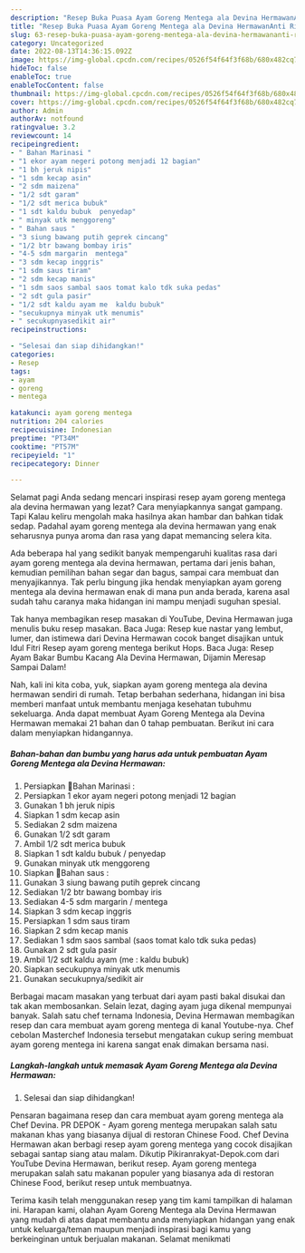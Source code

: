 ```yaml
---
description: "Resep Buka Puasa Ayam Goreng Mentega ala Devina HermawanAnti Ribet"
title: "Resep Buka Puasa Ayam Goreng Mentega ala Devina HermawanAnti Ribet"
slug: 63-resep-buka-puasa-ayam-goreng-mentega-ala-devina-hermawananti-ribet
category: Uncategorized
date: 2022-08-13T14:36:15.092Z
image: https://img-global.cpcdn.com/recipes/0526f54f64f3f68b/680x482cq70/ayam-goreng-mentega-ala-devina-hermawan-foto-resep-utama.jpg
hideToc: false
enableToc: true
enableTocContent: false
thumbnail: https://img-global.cpcdn.com/recipes/0526f54f64f3f68b/680x482cq70/ayam-goreng-mentega-ala-devina-hermawan-foto-resep-utama.jpg
cover: https://img-global.cpcdn.com/recipes/0526f54f64f3f68b/680x482cq70/ayam-goreng-mentega-ala-devina-hermawan-foto-resep-utama.jpg
author: Admin
authorAv: notfound
ratingvalue: 3.2
reviewcount: 14
recipeingredient:
- " Bahan Marinasi "
- "1 ekor ayam negeri potong menjadi 12 bagian"
- "1 bh jeruk nipis"
- "1 sdm kecap asin"
- "2 sdm maizena"
- "1/2 sdt garam"
- "1/2 sdt merica bubuk"
- "1 sdt kaldu bubuk  penyedap"
- " minyak utk menggoreng"
- " Bahan saus "
- "3 siung bawang putih geprek cincang"
- "1/2 btr bawang bombay iris"
- "4-5 sdm margarin  mentega"
- "3 sdm kecap inggris"
- "1 sdm saus tiram"
- "2 sdm kecap manis"
- "1 sdm saos sambal saos tomat kalo tdk suka pedas"
- "2 sdt gula pasir"
- "1/2 sdt kaldu ayam me  kaldu bubuk"
- "secukupnya minyak utk menumis"
- " secukupnyasedikit air"
recipeinstructions:

- "Selesai dan siap dihidangkan!"
categories:
- Resep
tags:
- ayam
- goreng
- mentega

katakunci: ayam goreng mentega 
nutrition: 204 calories
recipecuisine: Indonesian
preptime: "PT34M"
cooktime: "PT57M"
recipeyield: "1"
recipecategory: Dinner

---
```



Selamat pagi Anda sedang mencari inspirasi resep ayam goreng mentega ala devina hermawan yang lezat? Cara menyiapkannya sangat gampang. Tapi Kalau keliru mengolah maka hasilnya akan hambar dan bahkan tidak sedap. Padahal ayam goreng mentega ala devina hermawan yang enak seharusnya punya aroma dan rasa yang dapat memancing selera kita.


Ada beberapa hal yang sedikit banyak mempengaruhi kualitas rasa dari ayam goreng mentega ala devina hermawan, pertama dari jenis bahan, kemudian pemilihan bahan segar dan bagus, sampai cara membuat dan menyajikannya. Tak perlu bingung jika hendak menyiapkan ayam goreng mentega ala devina hermawan enak di mana pun anda berada, karena asal sudah tahu caranya maka hidangan ini mampu menjadi suguhan spesial.

Tak hanya membagikan resep masakan di YouTube, Devina Hermawan juga menulis buku resep masakan. Baca Juga: Resep kue nastar yang lembut, lumer, dan istimewa dari Devina Hermawan cocok banget disajikan untuk Idul Fitri Resep ayam goreng mentega berikut Hops. Baca Juga: Resep Ayam Bakar Bumbu Kacang Ala Devina Hermawan, Dijamin Meresap Sampai Dalam!


Nah, kali ini kita coba, yuk, siapkan ayam goreng mentega ala devina hermawan sendiri di rumah. Tetap berbahan sederhana, hidangan ini bisa memberi manfaat untuk membantu menjaga kesehatan tubuhmu sekeluarga. Anda dapat membuat Ayam Goreng Mentega ala Devina Hermawan memakai 21 bahan dan 0 tahap pembuatan. Berikut ini cara dalam menyiapkan hidangannya.

<!--inarticleads1-->

##### Bahan-bahan dan bumbu yang harus ada untuk pembuatan Ayam Goreng Mentega ala Devina Hermawan:

1. Persiapkan  🍳Bahan Marinasi :
1. Persiapkan 1 ekor ayam negeri potong menjadi 12 bagian
1. Gunakan 1 bh jeruk nipis
1. Siapkan 1 sdm kecap asin
1. Sediakan 2 sdm maizena
1. Gunakan 1/2 sdt garam
1. Ambil 1/2 sdt merica bubuk
1. Siapkan 1 sdt kaldu bubuk / penyedap
1. Gunakan  minyak utk menggoreng
1. Siapkan  🍳Bahan saus :
1. Gunakan 3 siung bawang putih geprek cincang
1. Sediakan 1/2 btr bawang bombay iris
1. Sediakan 4-5 sdm margarin / mentega
1. Siapkan 3 sdm kecap inggris
1. Persiapkan 1 sdm saus tiram
1. Siapkan 2 sdm kecap manis
1. Sediakan 1 sdm saos sambal (saos tomat kalo tdk suka pedas)
1. Gunakan 2 sdt gula pasir
1. Ambil 1/2 sdt kaldu ayam (me : kaldu bubuk)
1. Siapkan secukupnya minyak utk menumis
1. Gunakan  secukupnya/sedikit air


Berbagai macam masakan yang terbuat dari ayam pasti bakal disukai dan tak akan membosankan. Selain lezat, daging ayam juga dikenal mempunyai banyak. Salah satu chef ternama Indonesia, Devina Hermawan membagikan resep dan cara membuat ayam goreng mentega di kanal Youtube-nya. Chef cebolan Masterchef Indonesia tersebut mengatakan cukup sering membuat ayam goreng mentega ini karena sangat enak dimakan bersama nasi. 

<!--inarticleads2-->

##### Langkah-langkah untuk memasak Ayam Goreng Mentega ala Devina Hermawan:


1. Selesai dan siap dihidangkan!

Pensaran bagaimana resep dan cara membuat ayam goreng mentega ala Chef Devina. PR DEPOK - Ayam goreng mentega merupakan salah satu makanan khas yang biasanya dijual di restoran Chinese Food. Chef Devina Hermawan akan berbagi resep ayam goreng mentega yang cocok disajikan sebagai santap siang atau malam. Dikutip Pikiranrakyat-Depok.com dari YouTube Devina Hermawan, berikut resep. Ayam goreng mentega merupakan salah satu makanan populer yang biasanya ada di restoran Chinese Food, berikut resep untuk membuatnya. 

Terima kasih telah menggunakan resep yang tim kami tampilkan di halaman ini. Harapan kami, olahan Ayam Goreng Mentega ala Devina Hermawan yang mudah di atas dapat membantu anda menyiapkan hidangan yang enak untuk keluarga/teman maupun menjadi inspirasi bagi kamu yang berkeinginan untuk berjualan makanan. Selamat menikmati
